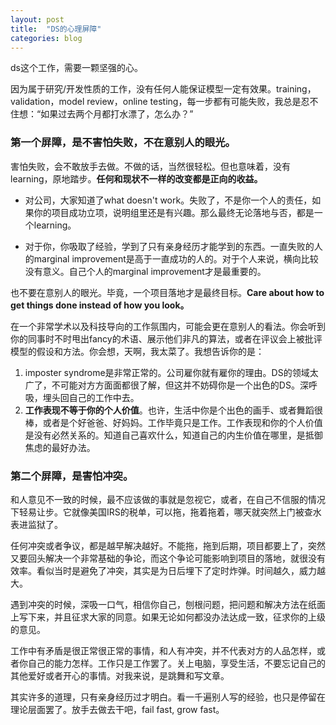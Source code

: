 ```yaml
---
layout: post
title:  "DS的心理屏障"
categories: blog
---
```


ds这个工作，需要一颗坚强的心。

因为属于研究/开发性质的工作，没有任何人能保证模型一定有效果。training，validation，model review，online testing，每一步都有可能失败，我总是忍不住想：“如果过去两个月都打水漂了，怎么办？” 

### 第一个屏障，是不害怕失败，不在意别人的眼光。

害怕失败，会不敢放手去做。不做的话，当然很轻松。但也意味着，没有learning，原地踏步。**任何和现状不一样的改变都是正向的收益。**

* 对公司，大家知道了what doesn't work。失败了，不是你一个人的责任，如果你的项目成功立项，说明组里还是有兴趣。那么最终无论落地与否，都是一个learning。

* 对于你，你吸取了经验，学到了只有亲身经历才能学到的东西。一直失败的人的marginal improvement是高于一直成功的人的。对于个人来说，横向比较没有意义。自己个人的marginal improvement才是最重要的。

也不要在意别人的眼光。毕竟，一个项目落地才是最终目标。**Care about how to get things done instead of how you look。**

在一个非常学术以及科技导向的工作氛围内，可能会更在意别人的看法。你会听到你的同事时不时甩出fancy的术语、展示他们非凡的算法，或者在评议会上被批评模型的假设和方法。你会想，天啊，我太菜了。我想告诉你的是：
1. imposter syndrome是非常正常的。公司雇你就有雇你的理由。DS的领域太广了，不可能对方方面面都很了解，但这并不妨碍你是一个出色的DS。深呼吸，埋头回自己的工作中去。
2. **工作表现不等于你的个人价值**。也许，生活中你是个出色的画手、或者舞蹈很棒，或者是个好爸爸、好妈妈。工作毕竟只是工作。工作表现和你的个人价值是没有必然关系的。知道自己喜欢什么，知道自己的内生价值在哪里，是抵御焦虑的最好办法。

### 第二个屏障，是害怕冲突。

和人意见不一致的时候，最不应该做的事就是忽视它，或者，在自己不信服的情况下轻易让步。它就像美国IRS的税单，可以拖，拖着拖着，哪天就突然上门被查水表进监狱了。

任何冲突或者争议，都是越早解决越好。不能拖，拖到后期，项目都要上了，突然又要回头解决一个非常基础的争论，而这个争论可能影响到项目的落地，就很没有效率。看似当时是避免了冲突，其实是为日后埋下了定时炸弹。时间越久，威力越大。

遇到冲突的时候，深吸一口气，相信你自己，刨根问题，把问题和解决方法在纸面上写下来，并且征求大家的同意。如果无论如何都没办法达成一致，征求你的上级的意见。

工作中有矛盾是很正常很正常的事情，和人有冲突，并不代表对方的人品怎样，或者你自己的能力怎样。工作只是工作罢了。关上电脑，享受生活，不要忘记自己的其他爱好或者开心的事情。对我来说，是跳舞和写文章。

其实许多的道理，只有亲身经历过才明白。看一千遍别人写的经验，也只是停留在理论层面罢了。放手去做去干吧，fail fast, grow fast。






